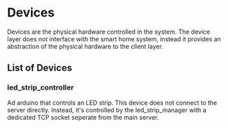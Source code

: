 # Devices
Devices are the physical hardware controlled in the system. The device layer does not interface with the smart home system, instead it provides an abstraction of the physical hardware to the client layer.

## List of Devices

### led_strip_controller
Ad arduino that controls an LED strip. This device does not connect to the server directly. Instead, it's controlled by the led_strip_manager with a dedicated TCP socket seperate from the main server.